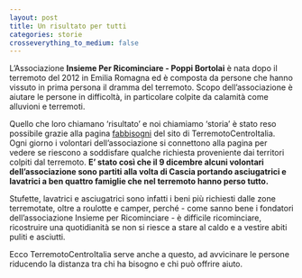 ```yaml
---
layout: post
title: Un risultato per tutti
categories: storie
crosseverything_to_medium: false
---
```


L’Associazione **Insieme Per Ricominciare - Poppi Bortolai** è nata dopo il terremoto del 2012 in Emilia Romagna ed è composta da persone che hanno vissuto in prima persona il dramma del terremoto. Scopo dell’associazione è aiutare le persone in difficoltà, in particolare colpite da calamità come alluvioni e terremoti.

Quello che loro chiamano ‘risultato’ e noi chiamiamo ‘storia’ è stato reso possibile grazie alla pagina [fabbisogni](https://www.covid19italia.info/fabbisogni/) del sito di TerremotoCentroItalia. Ogni giorno i volontari dell’associazione si connettono alla pagina per vedere se riescono a soddisfare qualche richiesta proveniente dai territori colpiti dal terremoto. **E’ stato così che il 9 dicembre alcuni volontari dell’associazione sono partiti alla volta di Cascia portando asciugatrici e lavatrici a ben quattro famiglie che nel terremoto hanno perso tutto.**

Stufette, lavatrici e asciugatrici sono infatti i beni più richiesti dalle zone terremotate, oltre a roulotte e camper, perché - come sanno bene i fondatori dell’associazione Insieme per Ricominciare - è difficile ricominciare, ricostruire una quotidianità se non si riesce a stare al caldo e a vestire abiti puliti e asciutti.

Ecco TerremotoCentroItalia serve anche a questo, ad avvicinare le persone riducendo la distanza tra chi ha bisogno e chi può offrire aiuto.
